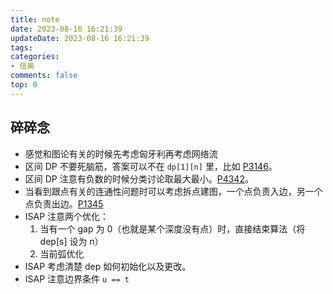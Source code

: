 ```yaml
---
title: note
date: 2023-08-16 16:21:39
updateDate: 2023-08-16 16:21:39
tags:
categories:
- 信奥
comments: false
top: 0
---
```


## 碎碎念

- 感觉和图论有关的时候先考虑匈牙利再考虑网络流
- 区间 DP 不要死脑筋，答案可以不在 `dp[1][n]` 里，比如 [P3146](https://www.luogu.com.cn/problem/P3146)。
- 区间 DP 注意有负数的时候分类讨论取最大最小。[P4342](https://www.luogu.com.cn/problem/P4342)。
- 当看到跟点有关的连通性问题时可以考虑拆点建图，一个点负责入边，另一个点负责出边。[P1345](https://www.luogu.com.cn/problem/P1345)
- ISAP 注意两个优化：
  1. 当有一个 gap 为 0（也就是某个深度没有点）时，直接结束算法（将 dep[s] 设为 n）
  2. 当前弧优化
- ISAP 考虑清楚 dep 如何初始化以及更改。
- ISAP 注意边界条件 `u == t`
